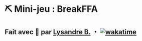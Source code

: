 # ⛏️ Mini-jeu : BreakFFA

## Fait avec 💜 par [Lysandre B.](https://github.com/shuvlyy) ・ [![wakatime](https://wakatime.com/badge/user/2f50fe6c-0368-4bef-aa01-3a67193b63f8/project/018db24a-cecb-408f-b1ea-a3077c854d76.svg)](https://wakatime.com/badge/user/2f50fe6c-0368-4bef-aa01-3a67193b63f8/project/018db24a-cecb-408f-b1ea-a3077c854d76)